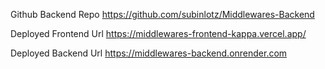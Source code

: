 Github Backend Repo
https://github.com/subinlotz/Middlewares-Backend

Deployed Frontend Url
https://middlewares-frontend-kappa.vercel.app/

Deployed Backend Url
https://middlewares-backend.onrender.com
